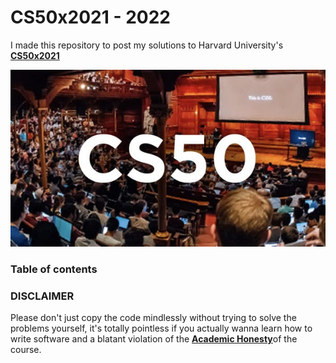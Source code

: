 # CS50x2021 - 2022
I made this repository to post my solutions to Harvard University's [**CS50x2021**](https://cs50.harvard.edu/x/2021/)

![cs50](cs50.jpeg)

### Table of contents


### DISCLAIMER

Please don't just copy the code mindlessly without trying to solve the problems yourself, it's totally pointless if you actually wanna learn how to write software and a blatant violation of the [**Academic Honesty**](https://cs50.harvard.edu/x/2021/honesty/)of the course.
